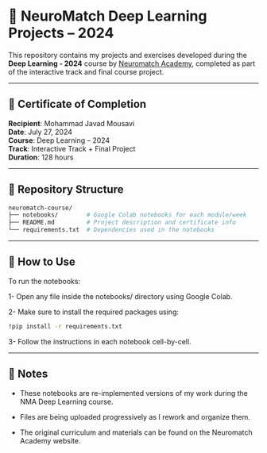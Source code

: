 # 🧠 NeuroMatch Deep Learning Projects – 2024

This repository contains my projects and exercises developed during the **Deep Learning - 2024** course by [Neuromatch Academy](https://academy.neuromatch.io/), completed as part of the interactive track and final course project.

---

## 📜 Certificate of Completion

**Recipient**: Mohammad Javad Mousavi  
**Date**: July 27, 2024  
**Course**: Deep Learning – 2024  
**Track**: Interactive Track + Final Project  
**Duration**: 128 hours

---

## 📁 Repository Structure

```bash
neuromatch-course/
├── notebooks/        # Google Colab notebooks for each module/week
├── README.md         # Project description and certificate info
└── requirements.txt  # Dependencies used in the notebooks
```

---
## 🚀 How to Use
To run the notebooks:

1- Open any file inside the notebooks/ directory using Google Colab.

2- Make sure to install the required packages using:

```bash
!pip install -r requirements.txt
```
3- Follow the instructions in each notebook cell-by-cell.

---
## 📎 Notes
- These notebooks are re-implemented versions of my work during the NMA Deep Learning course.

- Files are being uploaded progressively as I rework and organize them.

- The original curriculum and materials can be found on the Neuromatch Academy website.
